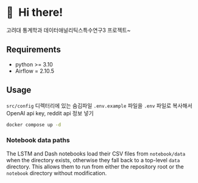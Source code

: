 # 👋&nbsp; Hi there!

고려대 통계학과 데이터애널리틱스특수연구3 프로젝트~

## Requirements

- python >= 3.10
- Airflow = 2.10.5

## Usage
<code>src/config</code> 디렉터리에 있는 숨김파일 <code>.env.example</code> 파일을 <code>.env</code> 파일로 복사해서 OpenAI api key, reddit api 정보 넣기
```bash
docker compose up -d
```

### Notebook data paths

The LSTM and Dash notebooks load their CSV files from `notebook/data` when
the directory exists, otherwise they fall back to a top-level `data`
directory. This allows them to run from either the repository root or the
`notebook` directory without modification.



